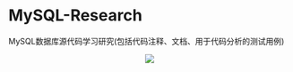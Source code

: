 MySQL-Research
==============

MySQL数据库源代码学习研究(包括代码注释、文档、用于代码分析的测试用例)

<div align="center"><img  src="https://img-my.csdn.net/uploads/201301/07/1357555455_3493.JPG"></img></div>
